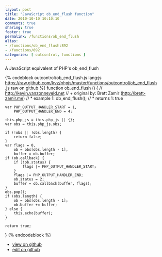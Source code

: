 ```yaml
---
layout: post
title: "JavaScript ob_end_flush function"
date: 2010-10-10 10:10:10
comments: true
sharing: true
footer: true
permalink: /functions/ob_end_flush
alias:
- /functions/ob_end_flush:892
- /functions/892
categories: [ outcontrol, functions ]
---
```

A JavaScript equivalent of PHP's ob_end_flush
<!-- more -->
{% codeblock outcontrol/ob_end_flush.js lang:js https://raw.github.com/kvz/phpjs/master/functions/outcontrol/ob_end_flush.js raw on github %}
function ob_end_flush () {
    // http://kevin.vanzonneveld.net
    // +   original by: Brett Zamir (http://brett-zamir.me)
    // *     example 1: ob_end_flush();
    // *     returns 1: true

    var PHP_OUTPUT_HANDLER_START = 1,
        PHP_OUTPUT_HANDLER_END = 4;

    this.php_js = this.php_js || {};
    var obs = this.php_js.obs;

    if (!obs || !obs.length) {
        return false;
    }
    var flags = 0,
        ob = obs[obs.length - 1],
        buffer = ob.buffer;
    if (ob.callback) {
        if (!ob.status) {
            flags |= PHP_OUTPUT_HANDLER_START;
        }
        flags |= PHP_OUTPUT_HANDLER_END;
        ob.status = 2;
        buffer = ob.callback(buffer, flags);
    }
    obs.pop();
    if (obs.length) {
        ob = obs[obs.length - 1];
        ob.buffer += buffer;
    } else {
        this.echo(buffer);
    }

    return true;
}
{% endcodeblock %}
<ul>
 <li><a href="https://github.com/kvz/phpjs/blob/master/functions/outcontrol/ob_end_flush.js">view on github</a></li>
 <li><a href="https://github.com/kvz/phpjs/edit/master/functions/outcontrol/ob_end_flush.js">edit on github</a></li>
</ul>

